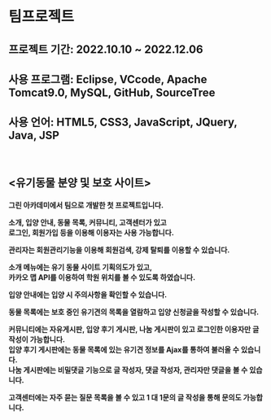<h1>팀프로젝트</h1>
<h2>프로젝트 기간: 2022.10.10 ~ 2022.12.06</h2>
<h2>사용 프로그램: Eclipse, VCcode, Apache Tomcat9.0, MySQL, GitHub, SourceTree</h2>
<h2>사용 언어: HTML5, CSS3, JavaScript, JQuery, Java, JSP</h2>
<br>
<h2><유기동물 분양 및 보호 사이트></h2>

<h4>그린 아카데미에서 팀으로 개발한 첫 프로젝트입니다.

소개, 입양 안내, 동물 목록, 커뮤니티, 고객센터가 있고<br>
로그인, 회원가입 등을 이용해 이용자는 사용 가능합니다.

관리자는 회원관리기능을 이용해 회원검색, 강제 탈퇴를 이용할 수 있습니다.<br>

소개 메뉴에는 유기 동물 사이트 기획의도가 있고,<br>
카카오 맵 API를 이용하여 학원 위치를 볼 수 있도록 하였습니다.

입양 안내에는 입양 시 주의사항을 확인할 수 있습니다.

동물 목록에는 보호 중인 유기견의 목록을 열람하고 입양 신청글을 작성할 수 있습니다.

커뮤니티에는 자유게시판, 입양 후기 게시판, 나눔 게시판이 있고 로그인한 이용자만 글 작성이 가능합니다.<br>
입양 후기 게시판에는 동물 목록에 있는 유기견 정보를 Ajax를 통하여 불러올 수 있습니다.<br>
나눔 게시판에는 비밀댓글 기능으로 글 작성자, 댓글 작성자, 관리자만 댓글을 볼 수 있습니다.

고객센터에는 자주 묻는 질문 목록을 볼 수 있고 1 대 1문의 글 작성을 통해 문의도 가능합니다.<h4>
